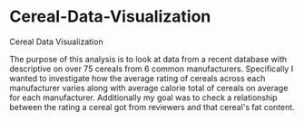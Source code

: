 # Cereal-Data-Visualization
Cereal Data Visualization 

The purpose of this analysis is to look at data from a recent database with descriptive on over 75 cereals from 6 common manufacturers. Specifically I wanted to investigate how the average rating of cereals across each manufacturer varies along with average calorie total of cereals on average for each manufacturer. Additionally my goal was to check a relationship between the rating a cereal got from reviewers and that cereal's fat content. 
